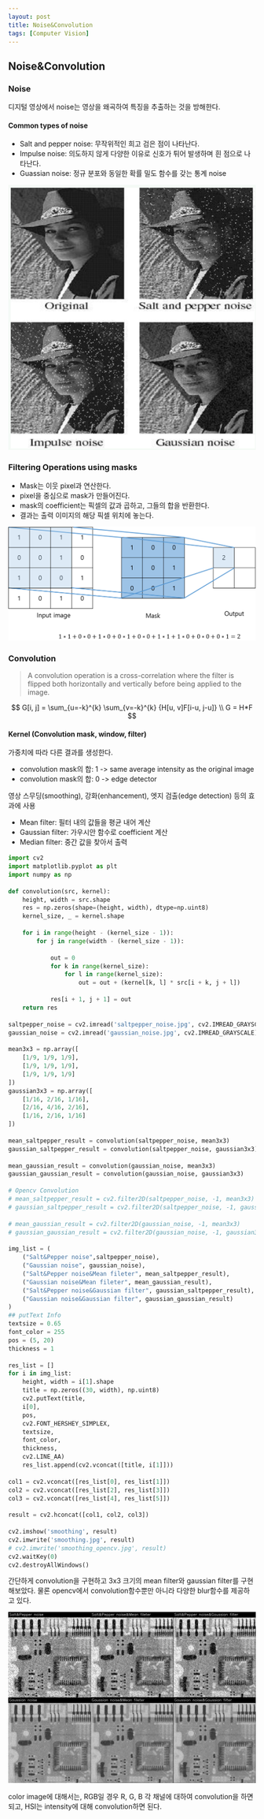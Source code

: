 ```yaml
---
layout: post
title: Noise&Convolution
tags: [Computer Vision]
---
```


## Noise&Convolution
### Noise
디지털 영상에서 noise는 영상을 왜곡하여 특징을 추출하는 것을 방해한다.

#### Common types of noise
- Salt and pepper noise: 무작위적인 희고 검은 점이 나타난다.
- Impulse noise: 의도하지 않게 다양한 이유로 신호가 튀어 발생하며 흰 점으로 나타난다. 
- Guassian noise: 정규 분포와 동일한 확률 밀도 함수를 갖는 통계 noise

<center>
<img src="/assets/img/noise_ex.png">
</center>

### Filtering Operations using masks
- Mask는 이웃 pixel과 연산한다.
- pixel을 중심으로 mask가 만들어진다.
- mask의 coefficient는 픽셀의 값과 곱하고, 그들의 합을 반환한다.
- 결과는 출력 이미지의 해당 픽셀 위치에 놓는다.

<center>
<img src="/assets/img/convolution.png">
</center>

### Convolution
> A convolution operation is a cross-correlation where the filter is flipped both horizontally and vertically before being applied to the image.

$$
G[i, j] = \sum_{u=-k}^{k} \sum_{v=-k}^{k} {H[u, v]F[i-u, j-u]} \\
G = H*F
$$

#### Kernel (Convolution mask, window, filter)
가중치에 따라 다른 결과를 생성한다.
- convolution mask의 합: 1 ->  same average intensity as the original image
- convolution mask의 합: 0 ->  edge detector

영상 스무딩(smoothing), 강화(enhancement), 엣지 검출(edge detection) 등의 효과에 사용

- Mean filter: 필터 내의 값들을 평균 내어 계산
- Gaussian filter: 가우시안 함수로 coefficient 계산
- Median filter: 중간 값을 찾아서 출력


```python
import cv2
import matplotlib.pyplot as plt
import numpy as np

def convolution(src, kernel):
    height, width = src.shape
    res = np.zeros(shape=(height, width), dtype=np.uint8)
    kernel_size, _ = kernel.shape

    for i in range(height - (kernel_size - 1)):
        for j in range(width - (kernel_size - 1)):

            out = 0
            for k in range(kernel_size):
                for l in range(kernel_size):
                    out = out + (kernel[k, l] * src[i + k, j + l])

            res[i + 1, j + 1] = out
    return res

saltpepper_noise = cv2.imread('saltpepper_noise.jpg', cv2.IMREAD_GRAYSCALE)
gaussian_noise = cv2.imread('gaussian_noise.jpg', cv2.IMREAD_GRAYSCALE)

mean3x3 = np.array([
    [1/9, 1/9, 1/9],
    [1/9, 1/9, 1/9],
    [1/9, 1/9, 1/9]
])
gaussian3x3 = np.array([
    [1/16, 2/16, 1/16],
    [2/16, 4/16, 2/16],
    [1/16, 2/16, 1/16]
])

mean_saltpepper_result = convolution(saltpepper_noise, mean3x3)
gaussian_saltpepper_result = convolution(saltpepper_noise, gaussian3x3)

mean_gaussian_result = convolution(gaussian_noise, mean3x3)
gaussian_gaussian_result = convolution(gaussian_noise, gaussian3x3)

# Opencv Convolution
# mean_saltpepper_result = cv2.filter2D(saltpepper_noise, -1, mean3x3)
# gaussian_saltpepper_result = cv2.filter2D(saltpepper_noise, -1, gaussian3x3)

# mean_gaussian_result = cv2.filter2D(gaussian_noise, -1, mean3x3)
# gaussian_gaussian_result = cv2.filter2D(gaussian_noise, -1, gaussian3x3)

img_list = (
    ("Salt&Pepper noise",saltpepper_noise),
    ("Gaussian noise", gaussian_noise),
    ("Salt&Pepper noise&Mean fileter", mean_saltpepper_result),
    ("Gaussian noise&Mean fileter", mean_gaussian_result),
    ("Salt&Pepper noise&Gaussian filter", gaussian_saltpepper_result),
    ("Gaussian noise&Gaussian filter", gaussian_gaussian_result)
)
## putText Info
textsize = 0.65
font_color = 255
pos = (5, 20)
thickness = 1

res_list = []
for i in img_list:
    height, width = i[1].shape
    title = np.zeros((30, width), np.uint8)
    cv2.putText(title, 
    i[0],
    pos, 
    cv2.FONT_HERSHEY_SIMPLEX, 
    textsize, 
    font_color, 
    thickness, 
    cv2.LINE_AA)
    res_list.append(cv2.vconcat([title, i[1]]))
    
col1 = cv2.vconcat([res_list[0], res_list[1]])
col2 = cv2.vconcat([res_list[2], res_list[3]])
col3 = cv2.vconcat([res_list[4], res_list[5]])

result = cv2.hconcat([col1, col2, col3])

cv2.imshow('smoothing', result)
cv2.imwrite('smoothing.jpg', result)
# cv2.imwrite('smoothing_opencv.jpg', result)
cv2.waitKey(0)
cv2.destroyAllWindows()
```

간단하게 convolution을 구현하고 3x3 크기의 mean filter와 gaussian filter를 구현해보았다. 물론 opencv에서 convolution함수뿐만 아니라 다양한 blur함수를 제공하고 있다. 

<center>
<img src="/assets/img/smoothing.jpg">
</center>

color image에 대해서는, RGB일 경우 R, G, B 각 채널에 대하여 convolution을 하면 되고, HSI는 intensity에 대해 convolution하면 된다.
